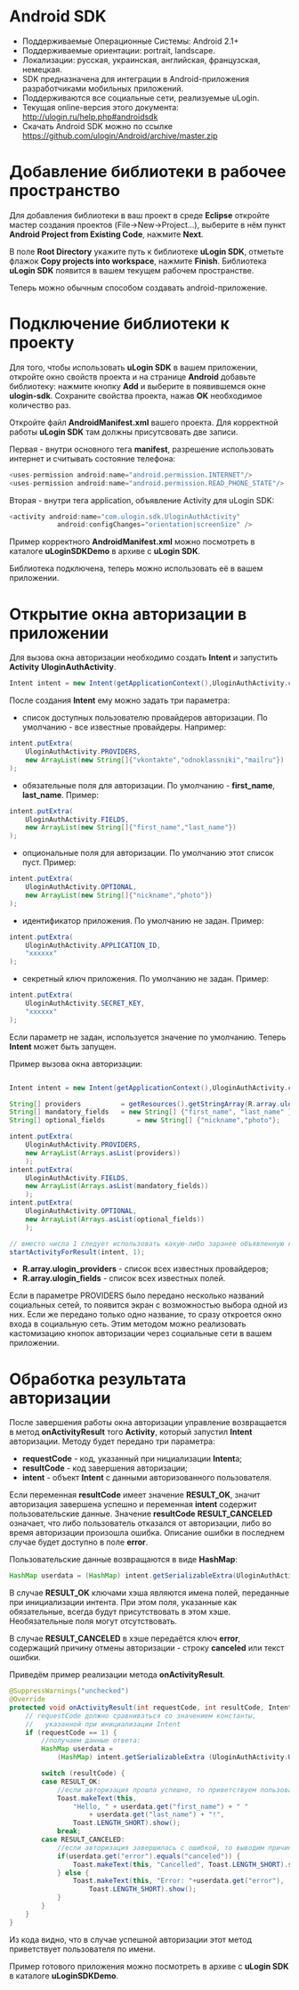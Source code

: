 


Android SDK
==================

    
    






*	Поддерживаемые Операционные Системы: Android 2.1+
*	Поддерживаемые ориентации: portrait, landscape.
*	Локализации: русская, украинская, английская, французская, немецкая.
*	SDK предназначена для интеграции в Android-приложения разработчиками мобильных приложений.
*	Поддерживаются все социальные сети, реализуемые uLogin.
*	Текущая online-версия этого документа: http://ulogin.ru/help.php#androidsdk
*	Скачать Android SDK можно по ссылке https://github.com/ulogin/Android/archive/master.zip




Добавление библиотеки в рабочее пространство
==================


Для добавления библиотеки в ваш проект в среде **Eclipse** откройте мастер создания проектов (File->New->Project...), выберите в нём пункт **Android Project from Existing Code**, нажмите **Next**.




В поле **Root Directory** укажите путь к библиотеке **uLogin SDK**, отметьте флажок **Copy projects into workspace**, нажмите **Finish**. Библиотека **uLogin SDK** появится в вашем текущем рабочем пространстве.



Теперь можно обычным способом создавать android-приложение.




Подключение библиотеки к проекту
==================


Для того, чтобы использовать **uLogin SDK** в вашем приложении, откройте окно свойств проекта и на странице **Android** добавьте библиотеку: нажмите кнопку **Add** и выберите в появившемся окне **ulogin-sdk**. Сохраните свойства проекта, нажав **OK** необходимое количество раз.





Откройте файл **AndroidManifest.xml** вашего проекта. Для корректной работы **uLogin SDK** там должны присутсвовать две записи.



Первая - внутри основного тега **manifest**, разрешение использовать интернет и считывать состояние телефона:

```java
<uses-permission android:name="android.permission.INTERNET"/>
<uses-permission android:name="android.permission.READ_PHONE_STATE"/>
```


Вторая - внутри тега application, объявление Activity для uLogin SDK:

```java
<activity android:name="com.ulogin.sdk.UloginAuthActivity"
            android:configChanges="orientation|screenSize" />
```


Пример корректного **AndroidManifest.xml** можно посмотреть в каталоге **uLoginSDKDemo** в архиве с **uLogin SDK**.



Библиотека подключена, теперь можно использовать её в вашем приложении.






Открытие окна авторизации в приложении
==================


Для вызова окна авторизации необходимо создать **Intent** и запустить **Activity** **UloginAuthActivity**.
```java
Intent intent = new Intent(getApplicationContext(),UloginAuthActivity.class);
```


После создания **Intent** ему можно задать три параметра:

*	список доступных пользователю провайдеров авторизации. По умолчанию - все известные провайдеры. Например:
```java
intent.putExtra(
	UloginAuthActivity.PROVIDERS,
	new ArrayList(new String[]{"vkontakte","odnoklassniki","mailru"})
);
```

*	обязательные поля для авторизации. По умолчанию - **first_name**, **last_name**. Пример:
```java
intent.putExtra(
	UloginAuthActivity.FIELDS,
	new ArrayList(new String[]{"first_name","last_name"})
);
```

*	опциональные поля для авторизации. По умолчанию этот список пуст. Пример:
```java
intent.putExtra(
	UloginAuthActivity.OPTIONAL,
	new ArrayList(new String[]{"nickname","photo"})
);
```

*	идентификатор приложения. По умолчанию не задан. Пример:
```java
intent.putExtra(
	UloginAuthActivity.APPLICATION_ID,
	"xxxxxx"
);
```

*	секретный ключ приложения. По умолчанию не задан. Пример:
```java
intent.putExtra(
	UloginAuthActivity.SECRET_KEY,
	"xxxxxx"
);
```



Если параметр не задан, используется значение по умолчанию. Теперь **Intent** может быть запущен.




Пример вызова окна авторизации:

```java

Intent intent = new Intent(getApplicationContext(),UloginAuthActivity.class);

String[] providers			= getResources().getStringArray(R.array.ulogin_providers);
String[] mandatory_fields	= new String[] {"first_name", "last_name" };
String[] optional_fields		= new String[] {"nickname","photo"};

intent.putExtra(
	UloginAuthActivity.PROVIDERS,
	new ArrayList(Arrays.asList(providers))
	);
intent.putExtra(
	UloginAuthActivity.FIELDS,
	new ArrayList(Arrays.asList(mandatory_fields))
	);
intent.putExtra(
	UloginAuthActivity.OPTIONAL,
	new ArrayList(Arrays.asList(optional_fields))
	);

// вместо числа 1 следует использовать какую-либо заранее объявленную константу
startActivityForResult(intent, 1);

```



*	**R.array.ulogin_providers**	- список всех известных провайдеров;
*	**R.array.ulogin_fields**	- список всех известных полей.


Если в параметре PROVIDERS было передано несколько названий социальных сетей, то появится экран с возможностью выбора одной из них. Если же передано только одно название,
то сразу откроется окно входа в социальную сеть. Этим методом можно реализовать кастомизацию кнопок авторизации через социальные сети в вашем приложении.




Обработка результата авторизации
==================


После завершения работы окна авторизации управление возвращается в метод **onActivityResult** того **Activity**, который запустил **Intent** авторизации. Методу будет передано три параметра:

*	**requestCode** - код, указанный при нициализации **Intent**а;
*	**resultCode** - код завершения авторизации;
*	**intent** - объект **Intent** с данными авторизованного пользователя.


Если переменная **resultCode** имеет значение **RESULT_OK**, значит авторизация завершена успешно и переменная **intent** содержит пользовательские данные.
Значение **resultCode** **RESULT_CANCELED** означает, что либо пользователь отказался от авторизации, либо во время авторизации произошла ошибка.
Описание ошибки в последнем случае будет доступно в поле **error**.



Пользовательские данные возвращаются в виде **HashMap**:

```java
HashMap userdata = (HashMap) intent.getSerializableExtra(UloginAuthActivity.USERDATA);
```


В случае **RESULT_OK** ключами хэша являются имена полей, переданные при инициализации интента. При этом поля, указанные как обязательные, всегда будут присутствовать в этом хэше.
Необязательные поля могут отсутствовать.



В случае **RESULT_CANCELED** в хэше передаётся ключ **error**, содержащий причину отмены авторизации - строку **canceled** или текст ошибки.



Приведём пример реализации метода **onActivityResult**.


```java
@SuppressWarnings("unchecked")
@Override
protected void onActivityResult(int requestCode, int resultCode, Intent intent) {
	// requestCode должно сравниваться со значением константы,
	//   указанной при инициализации Intent
	if (requestCode == 1) {
		//получаем данные ответа:
		HashMap userdata =
			(HashMap) intent.getSerializableExtra (UloginAuthActivity.USERDATA);

		switch (resultCode) {
		case RESULT_OK:
			//если авторизация прошла успешно, то приветствуем пользователя
			Toast.makeText(this,
				"Hello, " + userdata.get("first_name") + " "
					+ userdata.get("last_name") + "!",
				Toast.LENGTH_SHORT).show();
			break;
		case RESULT_CANCELED:
			//если авторизация завершилась с ошибкой, то выводим причину
			if(userdata.get("error").equals("canceled")) {
				Toast.makeText(this, "Cancelled", Toast.LENGTH_SHORT).show();
			} else {
				Toast.makeText(this, "Error: "+userdata.get("error"),
					Toast.LENGTH_SHORT).show();
			}
		}
	}
}
```


Из кода видно, что в случае успешной авторизации этот метод приветствует пользователя по имени.



Пример готового приложения можно посмотреть в архиве с **uLogin SDK** в каталоге **uLoginSDKDemo**.

